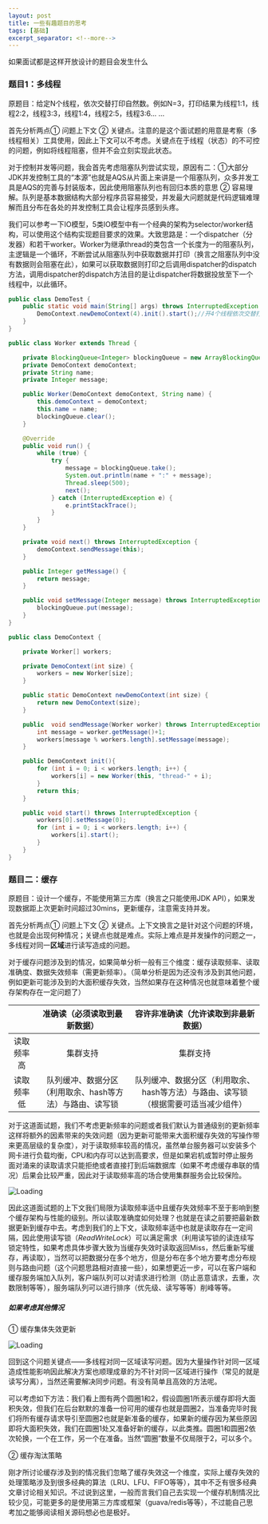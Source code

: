 ```yaml
---
layout: post
title: 一些有趣题目的思考
tags: [基础]
excerpt_separator: <!--more-->
---
```


如果面试都是这样开放设计的题目会发生什么

<!--more-->

### 题目1：多线程

原题目：给定N个线程，依次交替打印自然数。例如N=3，打印结果为线程1:1，线程2:2，线程3:3，线程1:4，线程2:5，线程3:6... ...

首先分析两点① 问题上下文 ② 关键点。注意的是这个面试题的用意是考察（多线程相关）工具使用，因此上下文可以不考虑。关键点在于线程（状态）的不可控的问题，例如将线程阻塞，但并不会立刻实现此状态。

对于控制并发等问题，我会首先考虑阻塞队列尝试实现，原因有二：①大部分JDK并发控制工具的“本源”也就是AQS从片面上来讲是一个阻塞队列，众多并发工具是AQS的完善与封装版本，因此使用阻塞队列也有回归本质的意思 ② 容易理解。队列是基本数据结构大部分程序员容易接受，并发最大问题就是代码逻辑难理解而且分布在各处的并发控制工具会让程序员感到头疼。

我们可以参考一下IO模型，5类IO模型中有一个经典的架构为selector/worker结构，可以使用这个结构实现题目要求的效果。大致思路是：一个dispatcher（分发器）和若干worker。Worker为继承thread的类包含一个长度为一的阻塞队列，主逻辑是一个循环，不断尝试从阻塞队列中获取数据并打印（换言之阻塞队列中没有数据则会阻塞在此），如果可以获取数据则打印之后调用dispatcher的dispatch方法，调用dispatcher的dispatch方法目的是让dispatcher将数据投放至下一个线程中，以此循环。

```java
public class DemoTest {
    public static void main(String[] args) throws InterruptedException {
        DemoContext.newDemoContext(4).init().start();//开4个线程依次交替打印自然数
    }
}
```

```java
public class Worker extends Thread {

    private BlockingQueue<Integer> blockingQueue = new ArrayBlockingQueue(1);
    private DemoContext demoContext;
    private String name;
    private Integer message;

    public Worker(DemoContext demoContext, String name) {
        this.demoContext = demoContext;
        this.name = name;
        blockingQueue.clear();
    }

    @Override
    public void run() {
        while (true) {
            try {
                message = blockingQueue.take();
                System.out.println(name + ":" + message);
                Thread.sleep(500);
                next();
            } catch (InterruptedException e) {
                e.printStackTrace();
            }
        }
    }

    private void next() throws InterruptedException {
        demoContext.sendMessage(this);
    }

    public Integer getMessage() {
        return message;
    }

    public void setMessage(Integer message) throws InterruptedException {
        blockingQueue.put(message);
    }
}
```

```java
public class DemoContext {

    private Worker[] workers;

    private DemoContext(int size) {
        workers = new Worker[size];
    }

    public static DemoContext newDemoContext(int size) {
        return new DemoContext(size);
    }

    public  void sendMessage(Worker worker) throws InterruptedException {
        int message = worker.getMessage()+1;
        workers[message % workers.length].setMessage(message);
    }

    public DemoContext init(){
        for (int i = 0; i < workers.length; i++) {
            workers[i] = new Worker(this, "thread-" + i);
        }
        return this;
    }

    public void start() throws InterruptedException {
        workers[0].setMessage(0);
        for (int i = 0; i < workers.length; i++) {
            workers[i].start();
        }
    }
}
```



### 题目二：缓存

原题目：设计一个缓存，不能使用第三方库（换言之只能使用JDK API），如果发现数据距上次更新时间超过30mins，更新缓存，注意需支持并发。

首先分析两点① 问题上下文 ② 关键点。上下文换言之是针对这个问题的环境，也就是会出现何种情况；关键点也就是难点。实际上难点是并发操作的问题之一，多线程对同一**区域**进行读写造成的问题。

对于缓存问题涉及到的情况，如果简单分析一般有三个维度：缓存读取频率、读取准确度、数据失效频率（需更新频率）。（简单分析是因为还没有涉及到其他问题，例如更新可能涉及到的大面积缓存失效，当然如果存在这种情况也就意味着整个缓存架构存在一定问题了）

|            |               准确读（必须读取到最新数据）               |             容许非准确读（允许读取到非最新数据）             |
| :--------: | :------------------------------------------------------: | :----------------------------------------------------------: |
| 读取频率高 |                         集群支持                         |                           集群支持                           |
| 读取频率低 | 队列缓冲、数据分区（利用取余、hash等方法）与路由、读写锁 | 队列缓冲、数据分区（利用取余、hash等方法）与路由、读写锁（根据需要可适当减少组件） |

对于这道面试题，我们不考虑更新频率的问题或者我们默认为普通级别的更新频率这样将额外的因素带来的失效问题（因为更新可能带来大面积缓存失效的写操作带来更高层级的复杂度），对于读取频率较高的情况，虽然单台服务器可以安装多个网卡进行负载均衡，CPU和内存可以达到高要求，但是如果宕机或暂时停止服务面对涌来的读取请求只能拒绝或者直接打到后端数据库（如果不考虑缓存串联的情况）后果会比较严重，因此对于读取频率高的场合使用集群服务会比较保险。

![Loading](http://imglf4.nosdn0.126.net/img/NUt6Tlg5Wm81QnozSlFXQjdyWnBpRzR5bmMzaUxvU3FRSmxrYVViN0ZXSkVYYWJmcllZZVJRPT0.jpg?imageView&thumbnail=1680x0&quality=96&stripmeta=0&type=jpg)

因此这道面试题的上下文我们局限为读取频率适中且缓存失效频率不至于影响到整个缓存架构与性能的级别。所以读取准确度如何处理？也就是在读之前要把最新数据更新到缓存中去。考虑到我们的上下文，读取频率适中也就是读取存在一定间隔，因此使用读写锁（*ReadWriteLock*）可以满足需求（利用读写锁的读连续写锁定特性，如果考虑具体步骤大致为当缓存失效时读取返回Miss，然后重新写缓存，再读取），当然可以把数据分在多个地方，但是分布在多个地方要考虑分布规则与路由问题（这个问题思路相对直接一些），如果想更近一步，可以在客户端和缓存服务端加入队列，客户端队列可以对请求进行检测（防止恶意请求，去重，次数限制等等），服务端队列可以进行排序（优先级、读写等等）削峰等等。

##### 如果考虑其他情况

① 缓存集体失效更新

 ![Loading](http://imglf4.nosdn0.126.net/img/NUt6Tlg5Wm81Qnk5eTdSMDYrNHc5QWovYmp5VzU2MGYya2RMU3JUWEoyWE8zVng1cW1IYmNnPT0.jpg?imageView&thumbnail=1680x0&quality=96&stripmeta=0&type=jpg)

回到这个问题关键点——多线程对同一区域读写问题。因为大量操作针对同一区域造成性能影响因此解决方案也顺理成章的为不针对同一区域进行操作（常见的就是读写分离），当然还需要解决同步问题。有没有简单且高效的方法呢。

可以考虑如下方法：我们看上图有两个圆圈1和2，假设圆圈1所表示缓存即将大面积失效，但我们在后台默默的准备一份可用的缓存也就是圆圈2，当准备完毕时我们将所有缓存请求导引至圆圈2也就是新准备的缓存，如果新的缓存因为某些原因即将大面积失效，我们在圆圈1处又准备好新的缓存，以此类推。圆圈1和圆圈2依次轮换，一个在工作，另一个在准备。当然“圆圈”数量不仅局限于2，可以多个。

② 缓存淘汰策略

刚才所讨论缓存涉及到的情况我们忽略了缓存失效这一个维度，实际上缓存失效的处理策略涉及到很多经典的算法（LRU、LFU、FIFO等等），其中不乏有很多经典文章讨论相关知识。不过说到这里，一般而言我们自己去实现一个缓存机制情况比较少见，可能更多的是使用第三方库或框架（guava/redis等等），不过能自己思考加之能够阅读相关源码想必也是极好。